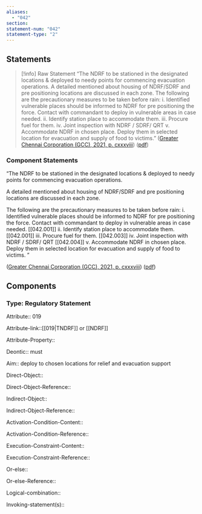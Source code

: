 ```yaml
---
aliases:
  - "042"
section: 
statement-num: "042"
statement-type: "2"
---
```

## Statements 
> [!info] Raw Statement
> “The NDRF to be stationed in the designated locations & deployed to needy points for commencing evacuation operations. A detailed mentioned about housing of NDRF/SDRF and pre positioning locations are discussed in each zone. The following are the precautionary measures to be taken before rain: i. Identified vulnerable places should be informed to NDRF for pre positioning the force. Contact with commandant to deploy in vulnerable areas in case needed. ii. Identify station place to accommodate them. iii. Procure fuel for them. iv. Joint inspection with NDRF / SDRF/ QRT v. Accommodate NDRF in chosen place. Deploy them in selected location for evacuation and supply of food to victims.” ([Greater Chennai Corporation (GCC), 2021, p. cxxxviii](zotero://select/library/items/AZZSXLC8)) ([pdf](zotero://open-pdf/library/items/ZWDYK52D?page=138&annotation=HM8SX8EP)) 
> 

### Component Statements

“The NDRF to be stationed in the designated locations & deployed to needy points for commencing evacuation operations. 

A detailed mentioned about housing of NDRF/SDRF and pre positioning locations are discussed in each zone. 

The following are the precautionary measures to be taken before rain: 
i. Identified vulnerable places should be informed to NDRF for pre positioning the force. Contact with commandant to deploy in vulnerable areas in case needed. [[042.001]]
ii. Identify station place to accommodate them. [[042.001]] 
iii. Procure fuel for them. [[042.003]] 
iv. Joint inspection with NDRF / SDRF/ QRT [[042.004]] 
v. Accommodate NDRF in chosen place. Deploy them in selected location for evacuation and supply of food to victims.  ” 

([Greater Chennai Corporation (GCC), 2021, p. cxxxviii](zotero://select/library/items/AZZSXLC8)) ([pdf](zotero://open-pdf/library/items/ZWDYK52D?page=138&annotation=HM8SX8EP)) 
## Components
### Type: Regulatory Statement
Attribute:: 019

Attribute-link::[[019|TNDRF]] or [[NDRF]]

Attribute-Property::


Deontic:: must


Aim:: deploy to chosen locations for relief and evacuation support


Direct-Object::

Direct-Object-Reference:: 


Indirect-Object::

Indirect-Object-Reference:: 


Activation-Condition-Content::

Activation-Condition-Reference:: 


Execution-Constraint-Content::

Execution-Constraint-Reference:: 


Or-else::

Or-else-Reference:: 


Logical-combination::


Invoking-statement(s)::
